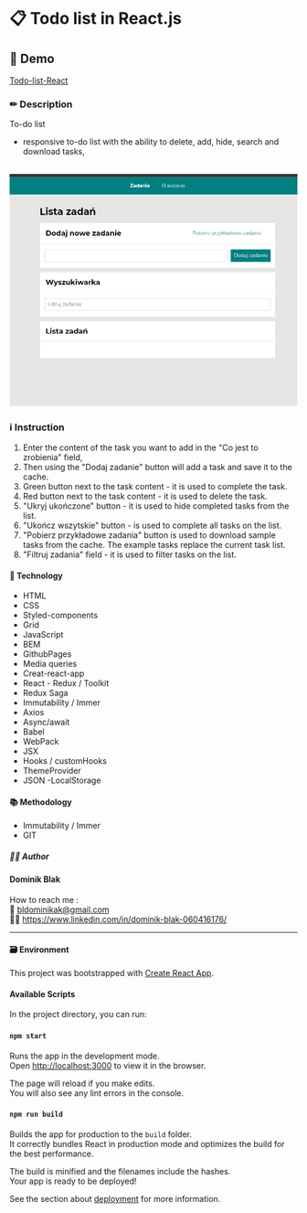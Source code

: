 # 📋 Todo list in React.js

## 🚀 Demo

[Todo-list-React](https://dominikblak.github.io/Todo-list-React/)

### ✏ Description



To-do list 
- responsive to-do list with the ability to delete, add, hide, search and download tasks,
</br>



<img src="https://github.com/dominikblak/todo-list-react/blob/master/public/Animation.gif" alt="demo_todo_list">

### ℹ Instruction




1. Enter the content of the task you want to add in the "Co jest to zrobienia" field,
2. Then using the "Dodaj zadanie" button will add a task and save it to the cache.
3. Green button next to the task content - it is used to complete the task.
4. Red button next to the task content - it is used to delete the task.
5. "Ukryj ukończone" button - it is used to hide completed tasks from the list.
6. "Ukończ wszytskie" button - is used to complete all tasks on the list.
7. "Pobierz przykładowe zadania" button is used to download sample tasks from the cache. The example tasks replace the current task list.
8. "Filtruj zadania" field - it is used to filter tasks on the list.

#### 🧰 Technology

- HTML
- CSS
- Styled-components
- Grid
- JavaScript
- BEM
- GithubPages
- Media queries
- Creat-react-app
- React - Redux / Toolkit
- Redux Saga
- Immutability / Immer
- Axios
- Async/await
- Babel
- WebPack
- JSX
- Hooks / customHooks
- ThemeProvider
- JSON
-LocalStorage



#### 📚 Methodology

- Immutability / Immer
- GIT



##### 👨‍💻 Author

#### Dominik Blak </br>

How to reach me : </br>
📧 bldominikak@gmail.com </br>
👨‍💼 https://www.linkedin.com/in/dominik-blak-060416176/

---

#### 🗃 Environment

This project was bootstrapped with [Create React App](https://github.com/facebook/create-react-app).

#### Available Scripts

In the project directory, you can run:

#### `npm start`

Runs the app in the development mode.\
Open [http://localhost:3000](http://localhost:3000) to view it in the browser.

The page will reload if you make edits.\
You will also see any lint errors in the console.

#### `npm run build`

Builds the app for production to the `build` folder.\
It correctly bundles React in production mode and optimizes the build for the best performance.

The build is minified and the filenames include the hashes.\
Your app is ready to be deployed!

See the section about [deployment](https://facebook.github.io/create-react-app/docs/deployment) for more information.

